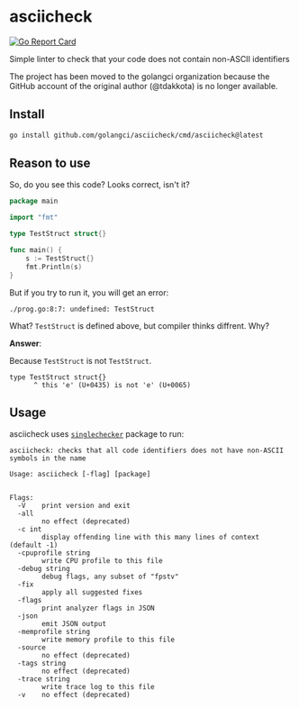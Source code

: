 # asciicheck

[![Go Report Card](https://goreportcard.com/badge/github.com/golangci/asciicheck)](https://goreportcard.com/report/github.com/golangci/asciicheck)

Simple linter to check that your code does not contain non-ASCII identifiers

The project has been moved to the golangci organization because the GitHub account of the original author (@tdakkota) is no longer available.

## Install
  
```bash
go install github.com/golangci/asciicheck/cmd/asciicheck@latest
```

## Reason to use

So, do you see this code? Looks correct, isn't it?

```go
package main

import "fmt"

type TеstStruct struct{}

func main() {
	s := TestStruct{}
	fmt.Println(s)
}
```

But if you try to run it, you will get an error:

```
./prog.go:8:7: undefined: TestStruct
```
What? `TestStruct` is defined above, but compiler thinks diffrent. Why?

**Answer**:

Because `TestStruct` is not `TеstStruct`.
```
type TеstStruct struct{}
      ^ this 'e' (U+0435) is not 'e' (U+0065)
```

## Usage

asciicheck uses [`singlechecker`](https://pkg.go.dev/golang.org/x/tools/go/analysis/singlechecker) package to run:

```
asciicheck: checks that all code identifiers does not have non-ASCII symbols in the name

Usage: asciicheck [-flag] [package]


Flags:
  -V	print version and exit
  -all
    	no effect (deprecated)
  -c int
    	display offending line with this many lines of context (default -1)
  -cpuprofile string
    	write CPU profile to this file
  -debug string
    	debug flags, any subset of "fpstv"
  -fix
    	apply all suggested fixes
  -flags
    	print analyzer flags in JSON
  -json
    	emit JSON output
  -memprofile string
    	write memory profile to this file
  -source
    	no effect (deprecated)
  -tags string
    	no effect (deprecated)
  -trace string
    	write trace log to this file
  -v	no effect (deprecated)
```

